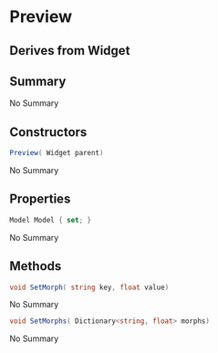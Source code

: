 # Preview

## Derives from Widget

## Summary

No Summary
## Constructors

```c#
Preview( Widget parent) 
```
No Summary
## Properties

```c#
Model Model { set; } 
```
No Summary
## Methods

```c#
void SetMorph( string key, float value) 
```
No Summary
```c#
void SetMorphs( Dictionary<string, float> morphs) 
```
No Summary
